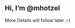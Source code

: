 ## Hi, I’m @mhotzel

More Details will follow later ;-)

<!---
mhotzel/mhotzel is a ✨ special ✨ repository because its `README.md` (this file) appears on your GitHub profile.
You can click the Preview link to take a look at your changes.
--->
